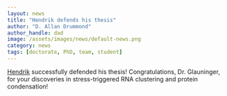 ```yaml
---
layout: news
title: "Hendrik defends his thesis"
author: "D. Allan Drummond"
author_handle: dad
image: /assets/images/news/default-news.png
category: news
tags: [doctorate, PhD, team, student]
---
```

[Hendrik] successfully defended his thesis! Congratulations, Dr. Glauninger, for your discoveries in stress-triggered RNA clustering and protein condensation!


[Hendrik]: /team/hendrik-glauninger
